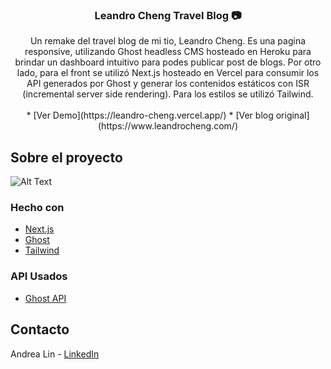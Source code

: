 <div id="top"></div>

<!-- PROJECT LOGO -->
<h3 align="center">Leandro Cheng Travel Blog 📷</h3>

  <p align="center">
    Un remake del travel blog de mi tio, Leandro Cheng. Es una pagina responsive, utilizando Ghost headless CMS hosteado en Heroku para brindar un dashboard intuitivo para podes publicar post de blogs. Por otro lado, para el front se utilizó Next.js hosteado en Vercel para consumir los API generados por Ghost y generar los contenidos estáticos con ISR (incremental server side rendering). Para los estilos se utilizó Tailwind.
    <br />
    <br />
    * [Ver Demo](https://leandro-cheng.vercel.app/)
    * [Ver blog original](https://www.leandrocheng.com/)
    
  </p>
</div>

<!-- ABOUT THE PROJECT -->
## Sobre el proyecto

![Alt Text](https://media.giphy.com/media/NRPWiwcAZHHvNOH8OE/giphy.gif)

### Hecho con

* [Next.js](https://nextjs.org/)
* [Ghost](https://ghost.org/docs/)
* [Tailwind](https://tailwindcss.com/)


### API Usados

* [Ghost API](https://ghost.org/docs/content-api/)


<!-- CONTACT -->
## Contacto

Andrea Lin - [LinkedIn](https://www.linkedin.com/in/andrealinar/)
